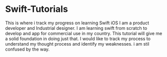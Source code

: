 # Swift-Tutorials
This is where i track my progress on learning Swift iOS
I am a product developer and Industrial designer. I am learning swift from scratch to develop and app for commercial use in my country. This tutorial will give me a solid foundation in doing just that. I would like to track my process to understand my thought process and identify my weaknesses.
i am stil confused by the way.
